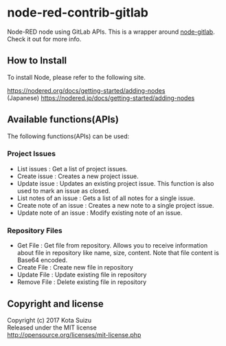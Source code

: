 # node-red-contrib-gitlab

Node-RED node using GitLab APIs.
This is a wrapper around [node-gitlab](https://github.com/jdalrymple/node-gitlab). Check it out for more info.

## How to Install

To install Node, please refer to the following site.

https://nodered.org/docs/getting-started/adding-nodes  
(Japanese) https://nodered.jp/docs/getting-started/adding-nodes

## Available functions(APIs)

The following functions(APIs) can be used:

### Project Issues

- List issues : Get a list of project issues.
- Create issue : Creates a new project issue.
- Update issue : Updates an existing project issue. This function is also used to mark an issue as closed.
- List notes of an issue : Gets a list of all notes for a single issue.
- Create note of an issue : Creates a new note to a single project issue.
- Update note of an issue : Modify existing note of an issue.

### Repository Files

- Get File : Get file from repository. Allows you to receive information about file in repository like name, size, content. Note that file content is Base64 encoded.
- Create File : Create new file in repository
- Update File : Update existing file in repository
- Remove File : Delete existing file in repository

## Copyright and license

Copyright (c) 2017 Kota Suizu  
Released under the MIT license  
http://opensource.org/licenses/mit-license.php
